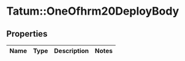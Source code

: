 # Tatum::OneOfhrm20DeployBody

## Properties
Name | Type | Description | Notes
------------ | ------------- | ------------- | -------------

